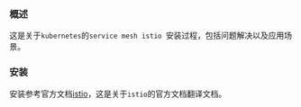 ### 概述

这是关于`kubernetes`的`service mesh istio `安装过程，包括问题解决以及应用场景。

### 安装

安装参考官方文档[istio](http://istio.doczh.cn/docs/setup/kubernetes/quick-start.html)，这是关于`istio`的官方文档翻译文档。